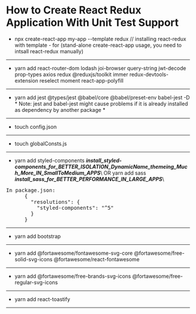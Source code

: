 # How to Create React Redux Application With Unit Test Support 
- npx create-react-app my-app --template redux        // installing react-redux with template - for (stand-alone create-react-app usage, you need to intsall react-redux manually) 
----
- yarn add react-router-dom lodash joi-browser query-string jwt-decode prop-types axios redux @reduxjs/toolkit immer redux-devtools-extension reselect moment react-app-polyfill
----
- yarn add jest @types/jest @babel/core @babel/preset-env babel-jest -D    * Note: jest and babel-jest might cause problems if it is already installed as dependency by another package *
----
- touch config.json
----
- touch globalConsts.js
----
- yarn add styled-components ***install_styled-components_for_BETTER_ISOLATION_DynamicName_themeing_Much_More_IN_SmallToMedium_APPS***\ OR yarn add sass ***install_sass_for_BETTER_PERFORMANCE_IN_LARGE_APPS***\
<pre>
In package.json:
      {
        "resolutions": {
          "styled-components": "^5"
        }
      }
</pre>
----
- yarn add bootstrap
----
- yarn add @fortawesome/fontawesome-svg-core @fortawesome/free-solid-svg-icons @fortawesome/react-fontawesome
----
- yarn add @fortawesome/free-brands-svg-icons @fortawesome/free-regular-svg-icons
----
- yarn add react-toastify
----
